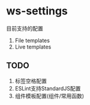 # ws-settings
目前支持的配置

1. File templates
2. Live templates

## TODO 
1. 标签空格配置
2. ESLint支持StandardJS配置
3. 组件模板配置(组件/常用函数)
